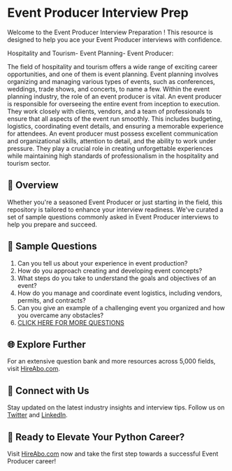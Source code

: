 # Event Producer Interview Prep

Welcome to the Event Producer Interview Preparation ! This resource is designed to help you ace your Event Producer interviews with confidence.

Hospitality and Tourism- Event Planning- Event Producer:

The field of hospitality and tourism offers a wide range of exciting career opportunities, and one of them is event planning. Event planning involves organizing and managing various types of events, such as conferences, weddings, trade shows, and concerts, to name a few. Within the event planning industry, the role of an event producer is vital. An event producer is responsible for overseeing the entire event from inception to execution. They work closely with clients, vendors, and a team of professionals to ensure that all aspects of the event run smoothly. This includes budgeting, logistics, coordinating event details, and ensuring a memorable experience for attendees. An event producer must possess excellent communication and organizational skills, attention to detail, and the ability to work under pressure. They play a crucial role in creating unforgettable experiences while maintaining high standards of professionalism in the hospitality and tourism sector.

## 🚀 Overview

Whether you're a seasoned Event Producer or just starting in the field, this repository is tailored to enhance your interview readiness. We've curated a set of sample questions commonly asked in Event Producer interviews to help you prepare and succeed.

## 📝 Sample Questions

1. Can you tell us about your experience in event production?
2. How do you approach creating and developing event concepts?
3. What steps do you take to understand the goals and objectives of an event?
4. How do you manage and coordinate event logistics, including vendors, permits, and contracts?
5. Can you give an example of a challenging event you organized and how you overcame any obstacles?
6. [CLICK HERE FOR MORE QUESTIONS](https://hireabo.com/job/11_3_9/Event%20Producer)

## 🌐 Explore Further

For an extensive question bank and more resources across 5,000 fields, visit [HireAbo.com](https://www.hireabo.com).

## 📱 Connect with Us

Stay updated on the latest industry insights and interview tips. Follow us on [Twitter](https://twitter.com/hireabo) and [LinkedIn](https://www.linkedin.com/in/hire-abo-3609972a8/).

## 🚀 Ready to Elevate Your Python Career?

Visit [HireAbo.com](https://www.hireabo.com) now and take the first step towards a successful Event Producer career!